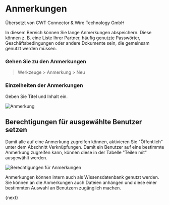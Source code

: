 # Anmerkungen

<span class="text-muted contributed-by">Übersetzt von CWT Connector & Wire Technology GmbH</span> 

In diesem Bereich können Sie lange Anmerkungen abspeichern. Diese können z. B. eine Liste Ihrer Partner, häufig genutzte Passwörter, Geschäftsbedingungen oder andere Dokumente sein, die gemeinsam genutzt werden müssen.

### Gehen Sie zu den Anmerkungen

> Werkzeuge > Anmerkung > Neu

### Einzelheiten der Anmerkungen

Geben Sie Titel und Inhalt ein.

![Anmerkung]({{docs_base_url}}/assets/old_images/erpnext/note.png)

## Berechtigungen für ausgewählte Benutzer setzen

Damit alle auf eine Anmerkung zugreifen können, aktivieren Sie "Öffentlich" unter dem Abschnitt Verknüpfungen. Damit ein Benutzer auf eine bestimmte Anmerkung zugreifen kann, können diese in der Tabelle "Teilen mit" ausgewählt werden.

![Berechtigungen für Anmerkungen]({{docs_base_url}}/assets/old_images/erpnext/note-permission.png)

Anmerkungen können intern auch als Wissensdatenbank genutzt werden. Sie können an die Anmerkungen auch Dateien anhängen und diese einer bestimmten Auswahl an Benutzern zugänglich machen.

{next}
